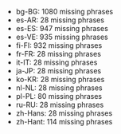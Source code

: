 - bg-BG: 1080 missing phrases
- es-AR: 28 missing phrases
- es-ES: 947 missing phrases
- es-VE: 935 missing phrases
- fi-FI: 932 missing phrases
- fr-FR: 28 missing phrases
- it-IT: 28 missing phrases
- ja-JP: 28 missing phrases
- ko-KR: 28 missing phrases
- nl-NL: 28 missing phrases
- pl-PL: 80 missing phrases
- ru-RU: 28 missing phrases
- zh-Hans: 28 missing phrases
- zh-Hant: 114 missing phrases

